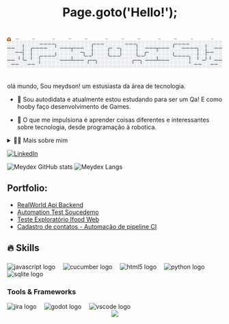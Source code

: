 <!--título-->
<div id="user-content-toc">
   <ul align="center">
    <summary><h1 style="display: inline-block">Page.goto('Hello!');</h1></summary>
</div>
    
###
<!-- Pac-Man -->

<picture>
  <source media="(prefers-color-scheme: dark)" srcset="https://raw.githubusercontent.com/Meydex/Meydex/output/pacman-contribution-graph-dark.svg">
  <source media="(prefers-color-scheme: light)" srcset="https://raw.githubusercontent.com/Meydex/Meydex/output/pacman-contribution-graph.svg">
  <img alt="pacman contribution graph" src="https://raw.githubusercontent.com/Meydex/Meydex/output/pacman-contribution-graph.svg">
</picture>

###







<!-- Presentation -->
<p>
  olá mundo, Sou meydson! um estusiasta da área de tecnologia.

  - 🌱 Sou autodidata e atualmente estou estudando para ser um Qa! E como hooby faço desenvolvimento de Games.

  - 🔭 O que me impulsiona é aprender coisas diferentes e interessantes sobre tecnologia, desde programação à robotica.
</p>

<!-- Dropdown -->
<details>
  <summary>👨‍💻 Mais sobre mim</summary>

  - 💬 tenho 29 anos, moro no Brasil. Sou formado em letras Português/Inglês nível c1/c2. Tenho experiência com JavaScript , Pythone e SQL Básico. Tenho uma Barbearia desde 2019 que me ajudou a desenvolver habilidades de Comunicação, Responsábilidade, Marketing, Criatividade, Adaptatibilidade e gestão de negócio.

  - ⚡ Gosto muito de ler mangás e livros, e adoro jogar Videogames principalmente jogos Puzzle! Acredito qeu nossos interesses pessoais podem contribuir para um desenvolvimento melhor de percepção das coisas e na resolução de problemas. \o/
</details>

<!-- Links -->
[![LinkedIn](https://img.shields.io/badge/LinkedIn-0077B5?style=for-the-badge&logo=linkedin&logoColor=white)](https://www.linkedin.com/in/meydson-santos-6a0a9935a/)

<!-- GithubStats -->
![Meydex GitHub stats](https://github-readme-stats.vercel.app/api?username=Meydex&show_icons=true&theme=gotham)
![Meydex Langs](https://github-readme-stats.vercel.app/api/top-langs/?username=Meydex&hide_progress=true&theme=gotham)

<!-- Portfolio -->
## Portfolio:
- [RealWorld Api Backend](https://github.com/Meydex/RealWorld-Backend-Qa)
- [Automation Test Soucedemo](https://github.com/Meydex/AutomationTest-Amanon-Soucedemo)
- [Teste Exploratório Ifood Web](https://github.com/Meydex/ifood_web_test)
- [Cadastro de contatos - Automação de pipeline CI](https://github.com/Meydex/Cadastro_de_contatos_pipeline)


## 🔥 Skills
<!-- Skills: Programming Languages -->
 
###

<div align="left">
  <img src="https://cdn.jsdelivr.net/gh/devicons/devicon/icons/javascript/javascript-original.svg" height="40" alt="javascript logo"  />
  <img width="10" />
  <img src="https://cdn.jsdelivr.net/gh/devicons/devicon/icons/cucumber/cucumber-plain.svg" height="40" alt="cucumber logo"  />
  <img width="10" />
  <img src="https://cdn.jsdelivr.net/gh/devicons/devicon/icons/html5/html5-original.svg" height="40" alt="html5 logo"  />
  <img width="10" />
  <img src="https://cdn.jsdelivr.net/gh/devicons/devicon/icons/python/python-original.svg" height="40" alt="python logo"  />
  <img width="10" />
  <img src="https://cdn.jsdelivr.net/gh/devicons/devicon/icons/sqlite/sqlite-original.svg" height="40" alt="sqlite logo"  />
</div>

###
  
  <!-- Skills: Tools & Frameworks -->
  <div style="flex-basis: 48%;">
    <h3>Tools & Frameworks</h3>
    <img src="https://cdn.jsdelivr.net/gh/devicons/devicon/icons/jira/jira-original.svg" height="40" alt="jira logo"  />
    <img width="10" />
    <img src="https://cdn.jsdelivr.net/gh/devicons/devicon/icons/godot/godot-original.svg" height="40" alt="godot logo"  />
    <img width="10" />
    <img src="https://cdn.jsdelivr.net/gh/devicons/devicon/icons/vscode/vscode-original.svg" height="40" alt="vscode logo"  />
    <img width="10" />
    
  </div>

  <div align="center">
  <img src="https://profile-counter.glitch.me/Meydex/count.svg?"  />
</div>

  
